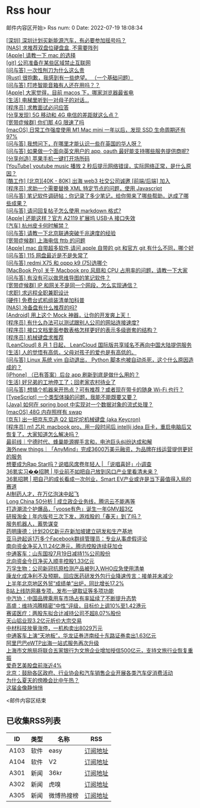 # Rss hour

邮件内容区开始>
Rss num: 0  Date: 2022-07-19 18:08:34 <br/>

<a href='https://www.v2ex.com/t/867333#reply1'>[深圳] 深圳计划买新能源汽车，有必要参加摇号吗？</a><br/>
<a href='https://www.v2ex.com/t/867332#reply0'>[NAS] 求推荐双盘位硬盘盒, 不需要阵列</a><br/>
<a href='https://www.v2ex.com/t/867331#reply0'>[Apple] 请教一下 mac 的选择</a><br/>
<a href='https://www.v2ex.com/t/867330#reply3'>[git] 公司准备在某些区域禁止互联网</a><br/>
<a href='https://www.v2ex.com/t/867329#reply1'>[问与答] 一次性刨刀为什么这么贵</a><br/>
<a href='https://www.v2ex.com/t/867328#reply1'>[Rust] 很抱歉，我感到有一些绝望。 （一个基础问题）</a><br/>
<a href='https://www.v2ex.com/t/867326#reply2'>[问与答] 叮咚智能音箱有人还在用吗？？</a><br/>
<a href='https://www.v2ex.com/t/867325#reply5'>[Apple] 大家觉得，目前 macos 下，哪家浏览器最省电</a><br/>
<a href='https://www.v2ex.com/t/867324#reply12'>[生活] 电梯里听到一对母子的对话...</a><br/>
<a href='https://www.v2ex.com/t/867323#reply5'>[程序员] 求教面试必问应答</a><br/>
<a href='https://www.v2ex.com/t/867322#reply1'>[分享发现] 5G 移动和 4G 电信的差距就这么点？</a><br/>
<a href='https://www.v2ex.com/t/867321#reply4'>[宽带症候群] 你们那 4G 限速了吗</a><br/>
<a href='https://www.v2ex.com/t/867320#reply1'>[macOS] 日常工作强度使用 M1 Mac mini 一年以后，发现 SSD 生命周期还有 97%</a><br/>
<a href='https://www.v2ex.com/t/867319#reply2'>[问与答] 我想问下，在哪里才能认识一些在英国的华人呀？</a><br/>
<a href='https://www.v2ex.com/t/867318#reply1'>[问与答] 如果做一个面向英文用户的 app, oauth 最好能支持哪些服务提供商呢?</a><br/>
<a href='https://www.v2ex.com/t/867316#reply0'>[分享创造] 苹果手机一键打开场所码</a><br/>
<a href='https://www.v2ex.com/t/867312#reply0'>[YouTube] youtube music 播放 2 秒后提示网络错误，实际网络正常，是什么原因？</a><br/>
<a href='https://www.v2ex.com/t/867311#reply6'>[酷工作] [北京][40K - 80K] 出海 web3 社交公司诚邀 [前端/后端] 加入</a><br/>
<a href='https://www.v2ex.com/t/867310#reply0'>[程序员] 求助一个需要替换 XML 特定节点的问题，使用 Javascript</a><br/>
<a href='https://www.v2ex.com/t/867309#reply2'>[问与答] 笔记软件调研帖：你记录了多少笔记，给你带来了哪些帮助，达成了哪些成果？</a><br/>
<a href='https://www.v2ex.com/t/867307#reply1'>[问与答] 请问回复帖子怎么使用 markdown 格式?</a><br/>
<a href='https://www.v2ex.com/t/867306#reply1'>[Apple] 还能这样？官方 A2119 扩展坞 USB-A 接口失效</a><br/>
<a href='https://www.v2ex.com/t/867305#reply0'>[汽车] 杭州皮卡何时解禁？</a><br/>
<a href='https://www.v2ex.com/t/867304#reply0'>[问与答] 请教一下北京联通突破千兆速度的经验</a><br/>
<a href='https://www.v2ex.com/t/867303#reply0'>[宽带症候群] 上海电信 fttb 的问题</a><br/>
<a href='https://www.v2ex.com/t/867302#reply5'>[Apple] mac 自带超多软件,请问 apple 自带的 git 和官方 git 有什么不同，哪个好</a><br/>
<a href='https://www.v2ex.com/t/867301#reply7'>[问与答] 115 网盘最近是不是失常了</a><br/>
<a href='https://www.v2ex.com/t/867300#reply0'>[问与答] redmi X75 和 oppo k9 (75)选哪个</a><br/>
<a href='https://www.v2ex.com/t/867299#reply0'>[MacBook Pro] 关于 Macbook pro 风扇和 CPU 占用率的问题，请教一下大家</a><br/>
<a href='https://www.v2ex.com/t/867298#reply6'>[问与答] 有没有可以做思维导图的笔记软件？</a><br/>
<a href='https://www.v2ex.com/t/867297#reply8'>[宽带症候群] IP 和网关不是同一个网段，怎么实现通信？</a><br/>
<a href='https://www.v2ex.com/t/867296#reply0'>[求职] 求远程全职兼职设计</a><br/>
<a href='https://www.v2ex.com/t/867295#reply6'>[硬件] 免费台式机组装清单加科普</a><br/>
<a href='https://www.v2ex.com/t/867294#reply2'>[NAS] 冷备盘有什么推荐的吗?</a><br/>
<a href='https://www.v2ex.com/t/867293#reply18'>[Android] 用上这个 Mock 神器，让你的开发爽上天！</a><br/>
<a href='https://www.v2ex.com/t/867292#reply3'>[程序员] 有什么办法可以测试跟别人公司的网站连接速度?</a><br/>
<a href='https://www.v2ex.com/t/867291#reply14'>[程序员] 接口文档里面参数表格怎样更好的表示多级嵌套的结构？</a><br/>
<a href='https://www.v2ex.com/t/867290#reply26'>[程序员] 机械键盘求推荐</a><br/>
<a href='https://www.v2ex.com/t/867289#reply4'>[LeanCloud] 8 月 1 日起， LeanCloud 国际版共享域名不再向中国大陆提供服务</a><br/>
<a href='https://www.v2ex.com/t/867288#reply12'>[生活] 人的觉悟有高低，父母对孩子的爱也是有高低的。</a><br/>
<a href='https://www.v2ex.com/t/867287#reply0'>[问与答] Linux 系统 vim 自动退出， Python 脚本也被自动杀死，这个什么原因造成的？</a><br/>
<a href='https://www.v2ex.com/t/867286#reply0'>[iPhone] （已有答案）后台 app 刷新到底是做什么用的？</a><br/>
<a href='https://www.v2ex.com/t/867285#reply27'>[生活] 好兄弟的工地停工了；回老家农村待业了</a><br/>
<a href='https://www.v2ex.com/t/867284#reply7'>[问与答] 想搞个机器来开热点？可有推荐？或者现在带卡的随身 Wi-Fi 也行？</a><br/>
<a href='https://www.v2ex.com/t/867283#reply5'>[TypeScript] 一个类型体操的问题，我能不能既要又要？</a><br/>
<a href='https://www.v2ex.com/t/867282#reply12'>[Java] 如何在 spring boot 中实现对一个数据对象的流式处理？</a><br/>
<a href='https://www.v2ex.com/t/867280#reply3'>[macOS] 48G 内存照样有 swap</a><br/>
<a href='https://www.v2ex.com/t/867279#reply0'>[京东] 出一把京东京造 Q2 铝坨坨机械键盘 (aka Keycron)</a><br/>
<a href='https://www.v2ex.com/t/867278#reply17'>[程序员] m1 芯片 macbook pro，用一段时间后 intellij idea 巨卡，重启电脑后又恢复了，大家知道怎么解决吗？</a><br/>
<a href='https://36kr.com/p/1834101718606341'>最前线｜宁德时代、蜂巢能源握手言和，电池巨头纠纷达成和解</a><br/>
<a href='https://36kr.com/p/1834119008985605'>海外new things｜「AnyMind」完成3600万美元融资，为品牌在线运营提供更好的服务</a><br/>
<a href='https://36kr.com/p/1834088349884934'>想要成为Rap Star吗？说唱风席卷年轻人 | 「说唱喜好」小调查</a><br/>
<a href='https://36kr.com/p/1833936021824000'>36氪实习��招聘 | 毕业前不如把自己放到风口产业里看清未来？</a><br/>
<a href='https://36kr.com/p/1833916687032841'>36氪招聘 | 把自己的成长看成一次创业，Smart EV产业或许是当下最值得入局的赛道</a><br/>
<a href='https://36kr.com/p/1833853741933313'>AI制药人才，在万亿泡沫中起飞</a><br/>
<a href='https://36kr.com/p/1825629858825728'>Long China 50分析 | 成立政企业务线，腾讯云不能再等</a><br/>
<a href='https://36kr.com/p/1832596489035784'>打造潮流个护爆品，「yoose有色」诞生一年GMV超3亿</a><br/>
<a href='https://36kr.com/p/1832739654459649'>研报淘金丨年内版号三次下发，游戏股的「春天」到了吗？</a><br/>
<a href='https://36kr.com/p/1832927967798024'>服务机器人，蓄势谋变</a><br/>
<a href='https://36kr.com/newsflashes/1834237414859267'>药明康德：计划20亿新元在新加坡建立研发和生产基地</a><br/>
<a href='https://36kr.com/newsflashes/1834229963449097'>亚马逊起诉1万多个Facebook群组管理员：专业从事虚假评论</a><br/>
<a href='https://36kr.com/newsflashes/1834226028962306'>南向资金净买入11.24亿港元，腾讯控股连续获加仓</a><br/>
<a href='https://36kr.com/newsflashes/1834213917008384'>中通客车：山东国投7月19日减持1%公司股份</a><br/>
<a href='https://36kr.com/newsflashes/1834207663858438'>北向资金今日净买入顺丰控股1.33亿元</a><br/>
<a href='https://36kr.com/newsflashes/1834203348754947'>万孚生物：公司新冠抗原检测产品被列入WHO应急使用清单</a><br/>
<a href='https://36kr.com/newsflashes/1834200898888196'>康龙化成净利不及预期，回应医药研发外包行业降速传言：接单并未减少</a><br/>
<a href='https://36kr.com/newsflashes/1834198685999873'>上半年北京地区外贸“成绩单”出炉，同比增长17.2%</a><br/>
<a href='https://36kr.com/newsflashes/1834197851054851'>B站上线防网暴专项，发布一键取证等多项功能</a><br/>
<a href='https://36kr.com/newsflashes/1834175592915461'>中汽协：中国品牌乘用车市场占有率延续了不断提升态势</a><br/>
<a href='https://36kr.com/newsflashes/1834163944481285'>高盛：维持鸿腾精密“中性”评级，目标价上调10%至1.42港元</a><br/>
<a href='https://36kr.com/newsflashes/1834163535766024'>赛诺医疗：两股东拟合计减持公司不超8.07%股份</a><br/>
<a href='https://36kr.com/newsflashes/1834159402132226'>天山铝业现3.2亿元折价大宗交易</a><br/>
<a href='https://36kr.com/newsflashes/1834151620616967'>中材科技放量涨停，一机构卖出8029万元</a><br/>
<a href='https://36kr.com/newsflashes/1834150722642438'>中通客车上演“天地板”，华龙证券济南经十东路证券卖出1.63亿元</a><br/>
<a href='https://36kr.com/newsflashes/1834150468379395'>阿里巴巴eWTP出海一站式服务再次升级</a><br/>
<a href='https://36kr.com/newsflashes/1834141197459973'>上海市文旅局将联合五家银行为文旅企业增加授信500亿元，支持文旅行业恢复重振</a><br/>
<a href='https://36kr.com/newsflashes/1834136004584200'>爱奇艺美股盘前涨近4%</a><br/>
<a href='https://36kr.com/newsflashes/1834135658717956'>北京：鼓励各区政府、行业协会和汽车销售企业开展各类汽车促消费活动</a><br/>
<a href='http://www.huxiu.com/article/612119.html?f=wangzhan'>为什么夏天的傍晚会比中午热？</a><br/>
<a href='http://www.huxiu.com/article/611830.html?f=wangzhan'>这届金像静悄悄</a><br/>


<邮件内容区结束

## 已收集RSS列表

| ID | 类型 | 名称  | RSS  |
| -- | -- | -- | -- | 
| A103  | 软件 | easy | [订阅地址](http://rsshub.v2fy.com:1200/weibo/user/1088413295) |
| A104  | 软件 | V2  | [订阅地址](http://www.v2ex.com/index.xml) |
| A301  | 新闻 | 36kr | [订阅地址](https://www.36kr.com/feed) |
| A302  | 新闻 | 虎嗅 | [订阅地址](https://www.huxiu.com/rss/0.xml) |
| A305  | 新闻 | 微博热搜榜 | [订阅地址](https://rsshub.app/weibo/search/hot) |
